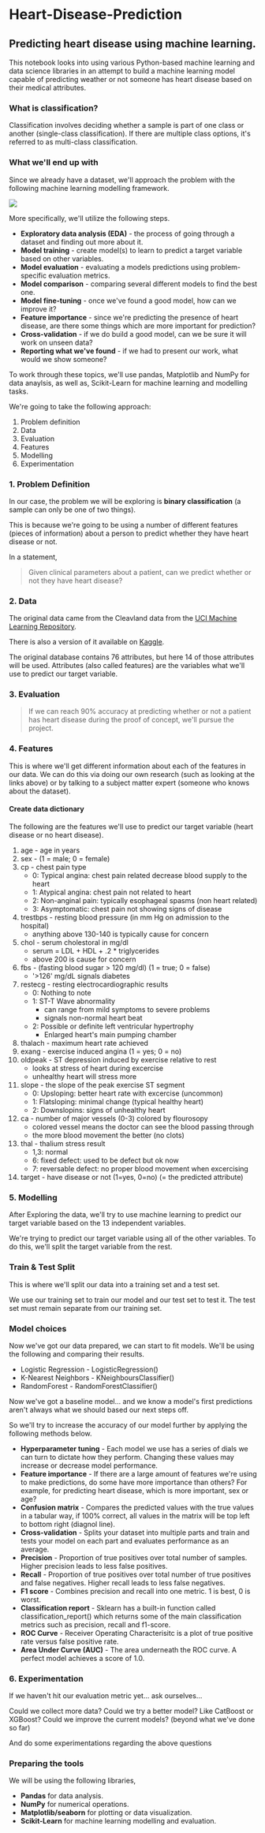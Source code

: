 # Heart-Disease-Prediction
## Predicting heart disease using machine learning.

This notebook looks into using various Python-based machine learning and data science libraries in an attempt to build a machine learning model capable of predicting weather or not someone has heart disease based on their medical attributes.

### What is classification?
Classification involves deciding whether a sample is part of one class or another (single-class classification). If there are multiple class options, it's referred to as multi-class classification.

### What we'll end up with
Since we already have a dataset, we'll approach the problem with the following machine learning modelling framework.

![](images/ml-framework.png)

More specifically, we'll utilize the following steps.

- **Exploratory data analysis (EDA)** - the process of going through a dataset and finding out more about it.
- **Model training** - create model(s) to learn to predict a target variable based on other variables.
- **Model evaluation** - evaluating a models predictions using problem-specific evaluation metrics.
- **Model comparison** - comparing several different models to find the best one.
- **Model fine-tuning** - once we've found a good model, how can we improve it?
- **Feature importance** - since we're predicting the presence of heart disease, are there some things which are more important for prediction?
- **Cross-validation** - if we do build a good model, can we be sure it will work on unseen data?
- **Reporting what we've found** - if we had to present our work, what would we show someone?

To work through these topics, we'll use pandas, Matplotlib and NumPy for data anaylsis, as well as, Scikit-Learn for machine learning and modelling tasks.

We're going to take the following approach:

1. Problem definition
2. Data
3. Evaluation
4. Features
5. Modelling
6. Experimentation

### 1. Problem Definition
In our case, the problem we will be exploring is **binary classification** (a sample can only be one of two things).

This is because we're going to be using a number of different features (pieces of information) about a person to predict whether they have heart disease or not.

In a statement,
> Given clinical parameters about a patient, can we predict whether or not they have heart disease?

### 2. Data
The original data came from the Cleavland data from the [UCI Machine Learning Repository](https://archive.ics.uci.edu/ml/datasets/heart+Disease).

There is also a version of it available on [Kaggle](https://www.kaggle.com/ronitf/heart-disease-uci).

The original database contains 76 attributes, but here 14 of those attributes will be used. Attributes (also called features) are the variables what we'll use to predict our target variable.

### 3. Evaluation
> If we can reach 90% accuracy at predicting whether or not a patient has heart disease during the proof of concept, we'll pursue the project.

### 4. Features
This is where we'll get different information about each of the features in our data. We can do this via doing our own research (such as looking at the links above) or by talking to a subject matter expert (someone who knows about the dataset).

#### Create data dictionary

The following are the features we'll use to predict our target variable (heart disease or no heart disease).

1. age - age in years
2. sex - (1 = male; 0 = female)
3. cp - chest pain type
   - 0: Typical angina: chest pain related decrease blood supply to the heart
   - 1: Atypical angina: chest pain not related to heart
   - 2: Non-anginal pain: typically esophageal spasms (non heart related)
   - 3: Asymptomatic: chest pain not showing signs of disease
4. trestbps - resting blood pressure (in mm Hg on admission to the hospital)
   - anything above 130-140 is typically cause for concern
5. chol - serum cholestoral in mg/dl
   - serum = LDL + HDL + .2 * triglycerides
   - above 200 is cause for concern
6. fbs - (fasting blood sugar > 120 mg/dl) (1 = true; 0 = false)
   - '>126' mg/dL signals diabetes
7. restecg - resting electrocardiographic results
   - 0: Nothing to note
   - 1: ST-T Wave abnormality
     - can range from mild symptoms to severe problems
     - signals non-normal heart beat
   - 2: Possible or definite left ventricular hypertrophy
     - Enlarged heart's main pumping chamber
8. thalach - maximum heart rate achieved
9. exang - exercise induced angina (1 = yes; 0 = no)
10. oldpeak - ST depression induced by exercise relative to rest
    - looks at stress of heart during excercise
    - unhealthy heart will stress more
11. slope - the slope of the peak exercise ST segment
    - 0: Upsloping: better heart rate with excercise (uncommon)
    - 1: Flatsloping: minimal change (typical healthy heart)
    - 2: Downslopins: signs of unhealthy heart
12. ca - number of major vessels (0-3) colored by flourosopy
    - colored vessel means the doctor can see the blood passing through
    - the more blood movement the better (no clots)
13. thal - thalium stress result
    - 1,3: normal
    - 6: fixed defect: used to be defect but ok now
    - 7: reversable defect: no proper blood movement when excercising
14. target - have disease or not (1=yes, 0=no) (= the predicted attribute)

### 5. Modelling 
After Exploring the data, we'll try to use machine learning to predict our target variable based on the 13 independent variables.

We're trying to predict our target variable using all of the other variables. To do this, we'll split the target variable from the rest.

### **Train & Test Split**
This is where we'll split our data into a training set and a test set.

We use our training set to train our model and our test set to test it.
The test set must remain separate from our training set.

### **Model choices**
Now we've got our data prepared, we can start to fit models. We'll be using the following and comparing their results.

- Logistic Regression - LogisticRegression()
- K-Nearest Neighbors - KNeighboursClassifier()
- RandomForest - RandomForestClassifier()

Now we've got a baseline model... and we know a model's first predictions aren't always what we should based our next steps off.

So we'll try to increase the accuracy of our model further by applying the following methods below.

- **Hyperparameter tuning** - Each model we use has a series of dials we can turn to dictate how they perform. Changing these values may increase or decrease model performance.
- **Feature importance** - If there are a large amount of features we're using to make predictions, do some have more importance than others? For example, for predicting heart disease, which is more important, sex or age?
- **Confusion matrix** - Compares the predicted values with the true values in a tabular way, if 100% correct, all values in the matrix will be top left to bottom right (diagnol line).
- **Cross-validation** - Splits your dataset into multiple parts and train and tests your model on each part and evaluates performance as an average.
- **Precision** - Proportion of true positives over total number of samples. Higher precision leads to less false positives.
- **Recall** - Proportion of true positives over total number of true positives and false negatives. Higher recall leads to less false negatives.
- **F1 score** - Combines precision and recall into one metric. 1 is best, 0 is worst.
- **Classification report** - Sklearn has a built-in function called classification_report() which returns some of the main classification metrics such as precision, recall and f1-score.
- **ROC Curve** - Receiver Operating Characterisitc is a plot of true positive rate versus false positive rate.
- **Area Under Curve (AUC)** - The area underneath the ROC curve. A perfect model achieves a score of 1.0.

### 6. Experimentation
If we haven't hit our evaluation metric yet... ask ourselves...

Could we collect more data?
Could we try a better model? Like CatBoost or XGBoost?
Could we improve the current models? (beyond what we've done so far)

And do some experimentations regarding the above questions

### Preparing the tools
We will be using the following libraries,
- **Pandas** for data analysis.
- **NumPy** for numerical operations.
- **Matplotlib/seaborn** for plotting or data visualization.
- **Scikit-Learn** for machine learning modelling and evaluation.
